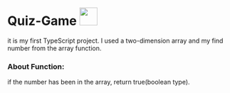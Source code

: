 # Quiz-Game   <img src=https://github.com/remojansen/logo.ts/blob/master/stickers/tana_ts.png width="40" height="40"/>

it is my first TypeScript project.
I used a two-dimension array and my find number from the array function.
### About Function:
if the number has been in the array, return true(boolean type).
